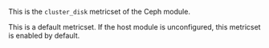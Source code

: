 This is the `cluster_disk` metricset of the Ceph module.

This is a default metricset. If the host module is unconfigured, this metricset is enabled by default.
